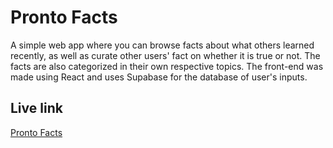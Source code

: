# Pronto Facts

A simple web app where you can browse facts about what others learned recently, as well as curate other users' fact on whether it is true or not. The facts are also categorized in their own respective topics. The front-end was made using React and uses Supabase for the database of user's inputs.

## Live link

[Pronto Facts](https://prontofacts.netlify.app/)
